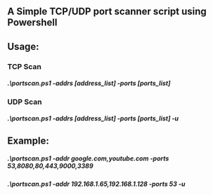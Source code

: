 ## A Simple TCP/UDP port scanner script using Powershell


## Usage:
### TCP Scan
##### .\portscan.ps1 -addrs [address_list] -ports [ports_list]

### UDP Scan
##### .\portscan.ps1 -addrs [address_list] -ports [ports_list] -u


## Example:
##### .\portscan.ps1 -addr google.com,youtube.com -ports 53,8080,80,443,9000,3389
##### .\portscan.ps1 -addr 192.168.1.65,192.168.1.128 -ports 53 -u
